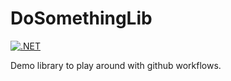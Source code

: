 # DoSomethingLib

[![.NET](https://github.com/deer-roy/greeter-lib/actions/workflows/dotnet.yml/badge.svg)](https://github.com/deer-roy/greeter-lib/actions/workflows/dotnet.yml)

Demo library to play around with github workflows.